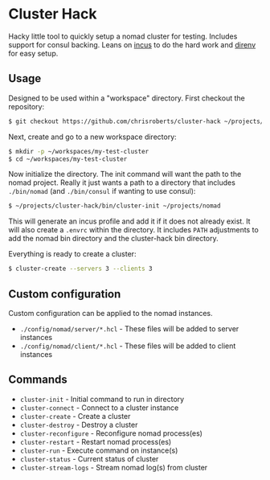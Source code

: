 # Cluster Hack

Hacky little tool to quickly setup a nomad cluster for testing. Includes support for consul backing. Leans on [incus](https://linuxcontainers.org/incus/) to do the hard work and [direnv](https://direnv.net/) for easy 
setup.

## Usage

Designed to be used within a "workspace" directory. First checkout the repository:

``` sh
$ git checkout https://github.com/chrisroberts/cluster-hack ~/projects/cluster-hack
```

Next, create and go to a new workspace directory:

``` sh
$ mkdir -p ~/workspaces/my-test-cluster 
$ cd ~/workspaces/my-test-cluster
```

Now initialize the directory. The init command will want the path to the nomad project. Really it just wants
a path to a directory that includes `./bin/nomad` (and `./bin/consul` if wanting to use consul):

``` sh
$ ~/projects/cluster-hack/bin/cluster-init ~/projects/nomad
```

This will generate an incus profile and add it if it does not already exist. It will also create a `.envrc`
within the directory. It includes `PATH` adjustments to add the nomad bin directory and the cluster-hack
bin directory. 

Everything is ready to create a cluster:

``` sh
$ cluster-create --servers 3 --clients 3
```

## Custom configuration

Custom configuration can be applied to the nomad instances. 

* `./config/nomad/server/*.hcl` - These files will be added to server instances
* `./config/nomad/client/*.hcl` - These files will be added to client instances

## Commands

* `cluster-init` - Initial command to run in directory
* `cluster-connect` - Connect to a cluster instance
* `cluster-create` - Create a cluster 
* `cluster-destroy` - Destroy a cluster
* `cluster-reconfigure` - Reconfigure nomad process(es)
* `cluster-restart` - Restart nomad process(es)
* `cluster-run` - Execute command on instance(s)
* `cluster-status` - Current status of cluster
* `cluster-stream-logs` - Stream nomad log(s) from cluster

